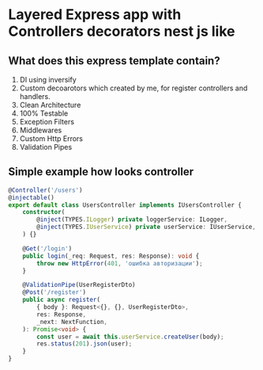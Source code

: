 # Layered Express app with Controllers decorators nest js like

## What does this express template contain?

1. DI using inversify
2. Custom decoarotors which created by me, for register controllers and handlers.
3. Clean Architecture
4. 100% Testable
5. Exception Filters
6. Middlewares
7. Custom Http Errors
8. Validation Pipes

## Simple example how looks controller

```typescript
@Controller('/users')
@injectable()
export default class UsersController implements IUsersController {
	constructor(
		@inject(TYPES.ILogger) private loggerService: ILogger,
		@inject(TYPES.IUserService) private userService: IUserService,
	) {}

	@Get('/login')
	public login(_req: Request, res: Response): void {
		throw new HttpError(401, 'ошибка авторизации');
	}

	@ValidationPipe(UserRegisterDto)
	@Post('/register')
	public async register(
		{ body }: Request<{}, {}, UserRegisterDto>,
		res: Response,
		_next: NextFunction,
	): Promise<void> {
		const user = await this.userService.createUser(body);
		res.status(201).json(user);
	}
}
```
